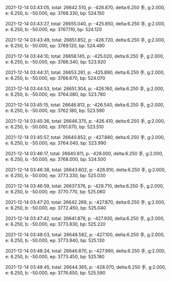 2021-12-14 03:43:05, total: 26642.510, p: -426.870, delta:6.250 手, g:2.000, e: 6.250, b: -50.000, ep: 3766.330, bp: 524.150

2021-12-14 03:43:27, total: 26655.040, p: -425.850, delta:6.250 手, g:2.000, e: 6.250, b: -50.000, ep: 3767.110, bp: 524.120

2021-12-14 03:43:49, total: 26651.852, p: -426.720, delta:6.250 手, g:2.000, e: 6.250, b: -50.000, ep: 3769.120, bp: 524.480

2021-12-14 03:44:10, total: 26658.145, p: -425.020, delta:6.250 手, g:2.000, e: 6.250, b: -50.000, ep: 3766.340, bp: 523.920

2021-12-14 03:44:31, total: 26653.261, p: -425.890, delta:6.250 手, g:2.000, e: 6.250, b: -50.000, ep: 3766.670, bp: 524.070

2021-12-14 03:44:53, total: 26651.304, p: -426.160, delta:6.250 手, g:2.000, e: 6.250, b: -50.000, ep: 3764.080, bp: 523.780

2021-12-14 03:45:15, total: 26646.813, p: -426.540, delta:6.250 手, g:2.000, e: 6.250, b: -50.000, ep: 3762.180, bp: 523.590

2021-12-14 03:45:36, total: 26646.375, p: -426.410, delta:6.250 手, g:2.000, e: 6.250, b: -50.000, ep: 3761.670, bp: 523.510

2021-12-14 03:45:57, total: 26640.852, p: -427.880, delta:6.250 手, g:2.000, e: 6.250, b: -50.000, ep: 3764.040, bp: 523.990

2021-12-14 03:46:17, total: 26640.811, p: -428.000, delta:6.250 手, g:2.000, e: 6.250, b: -50.000, ep: 3768.000, bp: 524.500

2021-12-14 03:46:38, total: 26643.602, p: -426.910, delta:6.250 手, g:2.000, e: 6.250, b: -50.000, ep: 3773.330, bp: 525.030

2021-12-14 03:46:59, total: 26637.576, p: -429.710, delta:6.250 手, g:2.000, e: 6.250, b: -50.000, ep: 3770.770, bp: 525.060

2021-12-14 03:47:20, total: 26642.269, p: -427.870, delta:6.250 手, g:2.000, e: 6.250, b: -50.000, ep: 3772.450, bp: 525.040

2021-12-14 03:47:42, total: 26641.879, p: -427.930, delta:6.250 手, g:2.000, e: 6.250, b: -50.000, ep: 3773.830, bp: 525.220

2021-12-14 03:48:03, total: 26648.582, p: -427.100, delta:6.250 手, g:2.000, e: 6.250, b: -50.000, ep: 3773.940, bp: 525.130

2021-12-14 03:48:24, total: 26646.870, p: -427.990, delta:6.250 手, g:2.000, e: 6.250, b: -50.000, ep: 3773.450, bp: 525.180

2021-12-14 03:48:45, total: 26644.365, p: -428.070, delta:6.250 手, g:2.000, e: 6.250, b: -50.000, ep: 3776.650, bp: 525.590